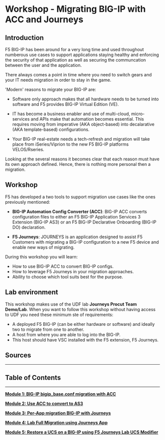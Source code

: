 # Workshop - Migrating BIG-IP with ACC and Journeys

## Introduction
F5 BIG-IP has been around for a very long time and used throughout numberous use cases to support applications staying healthy and enforcing the security of that application as well as securing the communcation between the user and the application.

There always comes a point in time where you need to switch gears and your IT needs migration in order to stay in the game.

'Modern' reasons to migrate your BIG-IP are:

* Software only approach makes that all hardware needs to be turned into software and F5 provides BIG-IP Virtual Edition (VE).

* IT has become a business enabler and use of multi-cloud, micro-services and APIs make that automation becomes essential. This requires moving from imperative (AKA object-based) into decalarative (AKA template-based) configurations.

* Your BIG-IP real-estate needs a tech-refresh and migration will take place from iSeries/Viprion to the new F5 BIG-IP platforms VELOS/Rseries.

Looking at the several reasons it becomes clear that each reason must have its own approach defined. Hence, there is nothing more personal then a migration.

## Workshop
F5 has developed a two tools to support migration use cases like the ones previously mentioned:

* **BIG-IP Automation Config Converter (ACC)**: 
BIG-IP ACC converts configuration files to either an F5 BIG-IP Application Services 3 Extension (BIG-IP AS3)
or an F5 BIG-IP Declarative Onboarding (BIG-IP DO) declaration.

* **F5 Journeys**: JOURNEYS is an application designed to assist F5 Customers with migrating a BIG-IP configuration to a new F5 device and enable new ways of migrating.

During this workshop you will learn:

* How to use BIG-IP ACC to convert BIG-IP configs.
* How to leverage F5 Journeys in your migration approaches.
* Ability to choose which tool suits best for the purpose.

## Lab environment
This workshop makes use of the UDF lab **Journeys Procut Team Demo/Lab**. When you want to follow this workshop without having access to UDF you need these minimum ste of requirements:

* A deployed F5 BIG-IP (can be either hardware or software) and ideally two to migrate from one to another.
* A host from where you are able to log into the BIG-IP.
* This host should have VSC installed with the F5 extension, F5 Journeys.

## Sources
<mention where you have grabbed all the info from>

**********************************
## Table of Contents
**********************************

**[Module 1: BIG-IP bigip_base.conf migration with ACC](docs/module_1.md)**

**[Module 2: Use ACC to convert to AS3](docs/module_2.md)**

**[Module 3: Per-App migration BIG-IP with Journeys](docs/module_3.md)**

**[Module 4: Lab Full Migration using Journeys App](docs/module_4.md)**

**[Module 5: Restore a UCS on a BIG-IP using F5 Journeys Lab UCS Modifier](docs/module_5.md)**

